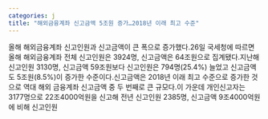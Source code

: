 ```yaml
---
categories: j
title: "해외금융계좌 신고금액 5조원 증가…2018년 이래 최고 수준"
---
```

올해 해외금융계좌 신고인원과 신고금액이 큰 폭으로 증가했다.26일 국세청에 따르면 올해 해외금융계좌 전체 신고인원은 3924명, 신고금액은 64조원으로 집계됐다.지난해 신고인원 3130명, 신고금액 59조원보다 신고인원은 794명(25.4%) 늘었고 신고금액도 5조원(8.5%)이 증가한 수준이다.신고금액은 2018년 이래 최고 수준으로 증가한 것으로 역대 해외 금융계좌 신고금액 중 두 번째로 큰 규모다.이 가운데 개인신고자는 3177명으로 22조4000억원을 신고해 전년 신고인원 2385명, 신고금액 9조4000억원에 비해 신고인원